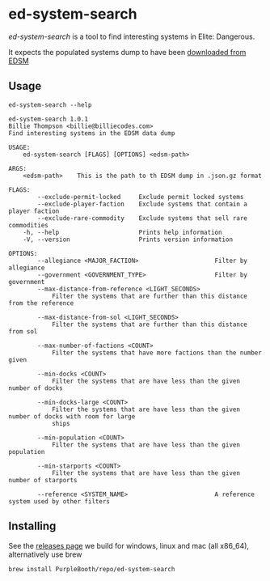 # ed-system-search

*ed-system-search* is a tool to find interesting systems in Elite:
Dangerous.

It expects the populated systems dump to have been [downloaded from
EDSM](https://www.edsm.net/dump/systemsPopulated.json.gz)

## Usage

``` shell,script(name="help",expected_exit_code=0)
ed-system-search --help
```

``` text,verify(script_name="help",stream=stdout)
ed-system-search 1.0.1
Billie Thompson <billie@billiecodes.com>
Find interesting systems in the EDSM data dump

USAGE:
    ed-system-search [FLAGS] [OPTIONS] <edsm-path>

ARGS:
    <edsm-path>    This is the path to th EDSM dump in .json.gz format

FLAGS:
        --exclude-permit-locked     Exclude permit locked systems
        --exclude-player-faction    Exclude systems that contain a player faction
        --exclude-rare-commodity    Exclude systems that sell rare commodities
    -h, --help                      Prints help information
    -V, --version                   Prints version information

OPTIONS:
        --allegiance <MAJOR_FACTION>                     Filter by allegiance
        --government <GOVERNMENT_TYPE>                   Filter by government
        --max-distance-from-reference <LIGHT_SECONDS>
            Filter the systems that are further than this distance from the reference

        --max-distance-from-sol <LIGHT_SECONDS>
            Filter the systems that are further than this distance from sol

        --max-number-of-factions <COUNT>
            Filter the systems that have more factions than the number given

        --min-docks <COUNT>
            Filter the systems that are have less than the given number of docks

        --min-docks-large <COUNT>
            Filter the systems that are have less than the given number of docks with room for large
            ships

        --min-population <COUNT>
            Filter the systems that are have less than the given population

        --min-starports <COUNT>
            Filter the systems that are have less than the given number of starports

        --reference <SYSTEM_NAME>                        A reference system used by other filters
```

## Installing

See the [releases
page](https://github.com/PurpleBooth/ed-system-search/releases/latest)
we build for windows, linux and mac (all x86\_64), alternatively use
brew

``` shell,skip()
brew install PurpleBooth/repo/ed-system-search
```
